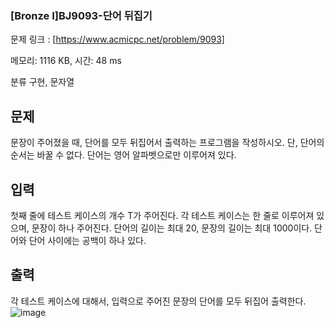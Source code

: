 ### [Bronze I]BJ9093-단어 뒤집기
문제 링크 : [https://www.acmicpc.net/problem/9093]


메모리: 1116 KB, 시간: 48 ms

분류
구현, 문자열


## 문제

문장이 주어졌을 때, 단어를 모두 뒤집어서 출력하는 프로그램을 작성하시오. 단, 단어의 순서는 바꿀 수 없다. 단어는 영어 알파벳으로만 이루어져 있다.

## 입력

첫째 줄에 테스트 케이스의 개수 T가 주어진다. 각 테스트 케이스는 한 줄로 이루어져 있으며, 문장이 하나 주어진다. 단어의 길이는 최대 20, 문장의 길이는 최대 1000이다. 단어와 단어 사이에는 공백이 하나 있다.

## 출력

각 테스트 케이스에 대해서, 입력으로 주어진 문장의 단어를 모두 뒤집어 출력한다.
![image](https://github.com/mooomiin/desktop-tutorial/assets/28658500/321c2b0d-da65-4533-bd37-13da9d2009b6)
